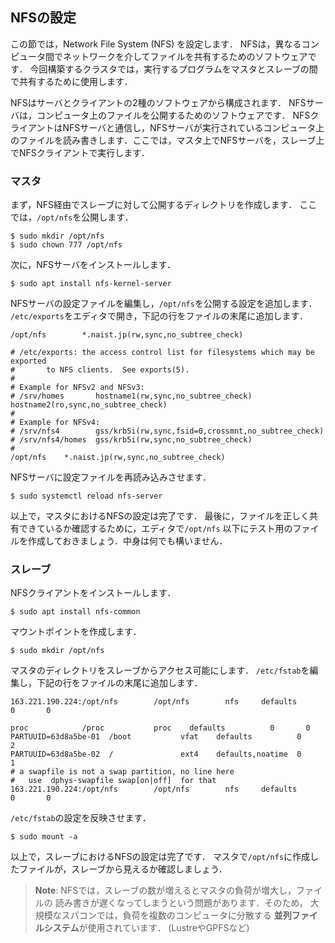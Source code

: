 ## NFSの設定

この節では，Network File System (NFS) を設定します．
NFSは，異なるコンピュータ間でネットワークを介してファイルを共有するためのソフトウェアです．
今回構築するクラスタでは，実行するプログラムをマスタとスレーブの間で共有するために使用します．

NFSはサーバとクライアントの2種のソフトウェアから構成されます．
NFSサーバは，コンピュータ上のファイルを公開するためのソフトウェアです．
NFSクライアントはNFSサーバと通信し，NFSサーバが実行されているコンピュータ上のファイルを読み書きします．ここでは，マスタ上でNFSサーバを，スレーブ上でNFSクライアントで実行します．

### マスタ

まず，NFS経由でスレーブに対して公開するディレクトリを作成します．
ここでは，`/opt/nfs`を公開します．

```text
$ sudo mkdir /opt/nfs
$ sudo chown 777 /opt/nfs
```

次に，NFSサーバをインストールします．

```text
$ sudo apt install nfs-kernel-server
```

NFSサーバの設定ファイルを編集し，`/opt/nfs`を公開する設定を追加します．
`/etc/exports`をエディタで開き，下記の行をファイルの末尾に追加します．

```text
/opt/nfs        *.naist.jp(rw,sync,no_subtree_check)
```

```text
# /etc/exports: the access control list for filesystems which may be exported
#		to NFS clients.  See exports(5).
#
# Example for NFSv2 and NFSv3:
# /srv/homes       hostname1(rw,sync,no_subtree_check) hostname2(ro,sync,no_subtree_check)
#
# Example for NFSv4:
# /srv/nfs4        gss/krb5i(rw,sync,fsid=0,crossmnt,no_subtree_check)
# /srv/nfs4/homes  gss/krb5i(rw,sync,no_subtree_check)
#
/opt/nfs	*.naist.jp(rw,sync,no_subtree_check)
```

NFSサーバに設定ファイルを再読み込みさせます．

```text
$ sudo systemctl reload nfs-server
```

以上で，マスタにおけるNFSの設定は完了です．
最後に，ファイルを正しく共有できているか確認するために，エディタで`/opt/nfs`
以下にテスト用のファイルを作成しておきましょう．中身は何でも構いません．

### スレーブ

NFSクライアントをインストールします．

```text
$ sudo apt install nfs-common
```

マウントポイントを作成します．

```text
$ sudo mkdir /opt/nfs
```

マスタのディレクトリをスレーブからアクセス可能にします．
`/etc/fstab`を編集し，下記の行をファイルの末尾に追加します．

```text
163.221.190.224:/opt/nfs        /opt/nfs        nfs     defaults        0       0
```

```text
proc            /proc           proc    defaults          0       0
PARTUUID=63d8a5be-01  /boot           vfat    defaults          0       2
PARTUUID=63d8a5be-02  /               ext4    defaults,noatime  0       1
# a swapfile is not a swap partition, no line here
#   use  dphys-swapfile swap[on|off]  for that
163.221.190.224:/opt/nfs        /opt/nfs        nfs     defaults        0       0
```

`/etc/fstab`の設定を反映させます．

``` text
$ sudo mount -a
```

以上で，スレーブにおけるNFSの設定は完了です．
マスタで`/opt/nfs`に作成したファイルが，スレーブから見えるか確認しましょう．

> **Note**: NFSでは，スレーブの数が増えるとマスタの負荷が増大し，ファイルの
> 読み書きが遅くなってしまうという問題があります．そのため，
> 大規模なスパコンでは，負荷を複数のコンピュータに分散する
> **並列ファイルシステム**が使用されています． (LustreやGPFSなど)
